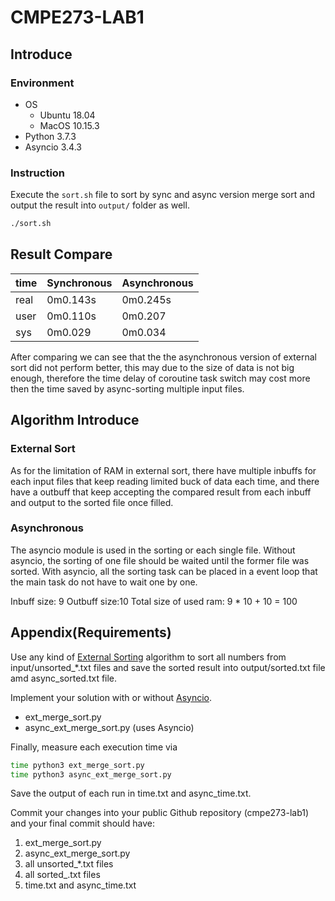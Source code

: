 # CMPE273-LAB1

## Introduce

### Environment

- OS
  - Ubuntu 18.04
  - MacOS 10.15.3
- Python 3.7.3
- Asyncio 3.4.3

### Instruction

Execute the `sort.sh` file to sort by sync and async version merge sort and output the result into `output/` folder as well.

```sh
./sort.sh
```

## Result Compare

| time | Synchronous | Asynchronous |
| ---- | ----------- | ------------ |
| real | 0m0.143s    | 0m0.245s     |
| user | 0m0.110s    | 0m0.207      |
| sys  | 0m0.029     | 0m0.034      |

After comparing we can see that the the asynchronous version of external sort did not perform better, this may due to the size of data is not big enough, therefore the time delay of coroutine task switch may cost more then the time saved by async-sorting multiple input files.

## Algorithm Introduce

### External Sort

As for the limitation of RAM in external sort, there have multiple inbuffs for each input files that keep reading limited buck of data each time, and there have a outbuff that keep accepting the compared result from each inbuff and output to the sorted file once filled.

### Asynchronous

The asyncio module is used in the sorting or each single file. Without asyncio, the sorting of one file should be waited until the former file was sorted. With asyncio, all the sorting task can be placed in a event loop that the main task do not have to wait one by one.

Inbuff size: 9
Outbuff size:10
Total size of used ram: 9 * 10 + 10 = 100

## Appendix(Requirements)

Use any kind of [External Sorting](https://en.wikipedia.org/wiki/External_sorting) algorithm to sort all numbers from input/unsorted_*.txt files and save the sorted result into output/sorted.txt file amd async_sorted.txt file.

Implement your solution with or without [Asyncio](https://docs.python.org/3/library/asyncio.html).

* ext_merge_sort.py
* async_ext_merge_sort.py (uses Asyncio)

Finally, measure each execution time via

```sh
time python3 ext_merge_sort.py
time python3 async_ext_merge_sort.py
```

Save the output of each run in time.txt and async_time.txt.

Commit your changes into your public Github repository (cmpe273-lab1) and your final commit should have:

1. ext_merge_sort.py
2. async_ext_merge_sort.py
3. all unsorted_*.txt files
4. all sorted_.txt files
5. time.txt and async_time.txt
